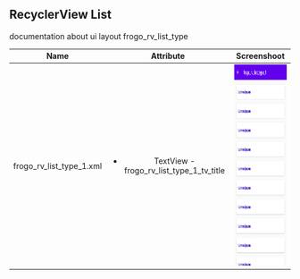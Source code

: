 ## RecyclerView List
documentation about ui layout frogo_rv_list_type

| Name                 | Attribute                   | Screenshoot              |
| :------------------: | :-------------------------: | :-----------------------:|
| frogo_rv_list_type_1.xml | <ul><li>TextView - frogo_rv_list_type_1_tv_title</li></ul> | <span align="center"><img width="200px" height="360px" src="image/ss_list_type_1.png"></span> |
